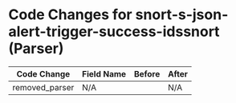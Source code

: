 # Code Changes for snort-s-json-alert-trigger-success-idssnort (Parser)

| Code Change | Field Name | Before | After |
|-------------|------------|--------|-------|
| removed_parser | N/A |  | N/A |